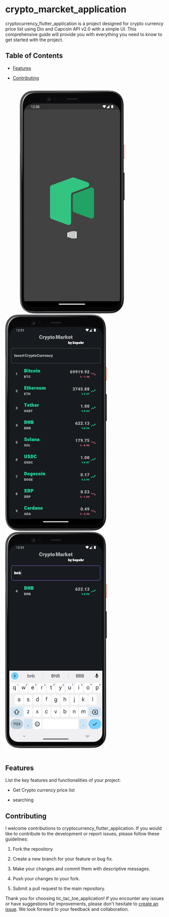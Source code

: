 # crypto_marcket_application

cryptocurrency_flutter_application is a project designed for crypto currency price list using Dio and Capcoin API v2.0 with a simple UI. This comprehensive guide will provide you with everything you need to know to get started with the project.

## Table of Contents

- [Features](#features)

- [Contributing](#contributing)


<br />
<div>
  &emsp;&emsp;&emsp;
  <img src="https://github.com/SepehrFakoori/cryptocurrency_flutter_application/blob/52a75d3b24b6698e491f121d3aff8ebb9a1a3562/assets/images/loading_screen.png" alt="Loading Screen" width="330">
  &emsp;&emsp;&emsp;&emsp;
  <img src="https://github.com/SepehrFakoori/cryptocurrency_flutter_application/blob/52a75d3b24b6698e491f121d3aff8ebb9a1a3562/assets/images/crypto_screen.png" alt="Crypto List Screen" width="320">  
  &emsp;&emsp;&emsp;&emsp;
  <img src="https://github.com/SepehrFakoori/cryptocurrency_flutter_application/blob/52a75d3b24b6698e491f121d3aff8ebb9a1a3562/assets/images/searching.png" alt="Searching" width="320">
</div>
<br />


## Features

List the key features and functionalities of your project:

- Get Crypto currency price list

- searching


## Contributing
I welcome contributions to cryptocurrency_flutter_application. If you would like to contribute to the development or report issues, please follow these guidelines:

1. Fork the repository.

2. Create a new branch for your feature or bug fix.

3. Make your changes and commit them with descriptive messages.

4. Push your changes to your fork.

5. Submit a pull request to the main repository.

Thank you for choosing tic_tac_toe_application! If you encounter any issues or have suggestions for improvements, please don't hesitate to [create an issue](https://github.com/sepehrfakoori/cryptocurrency_flutter_application/issues). We look forward to your feedback and collaboration.
